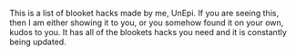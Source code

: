 This is a list of blooket hacks made by me, UnEpi. If you are seeing this, then I am either showing it to you, or you somehow found it on your own, kudos to you. It has all of the blookets hacks you need and it is constantly being updated.
